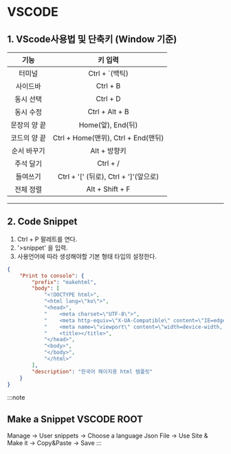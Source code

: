 # VSCODE

## 1. VScode사용법 및 단축키 (Window 기준)

|     기능     |                키 입력                |
| :----------: | :-----------------------------------: |
|    터미널    |            Ctrl + `(백틱)             |
|   사이드바   |               Ctrl + B                |
|  동시 선택   |               Ctrl + D                |
|  동시 수정   |            Ctrl + Alt + B             |
| 문장의 양 끝 |           Home(앞), End(뒤)           |
| 코드의 양 끝 |  Ctrl + Home(맨위), Ctrl + End(맨뒤)  |
| 순서 바꾸기  |             Alt + 방향키              |
|  주석 달기   |               Ctrl + /                |
|   들여쓰기   | Ctrl + '[' (뒤로), Ctrl + ']'(앞으로) |
|  전체 정렬   |            Alt + Shift + F            |

---

## 2. Code Snippet

1. Ctrl + P 팔레트를 연다.
2. '>snippet' 을 입력.
3. 사용언어에 따라 생성해야할 기본 형태 타입의 설정한다.

```Json title="Json 예시"
{
	"Print to console": {
		"prefix": "makehtml",
		"body": [
			"<!DOCTYPE html>",
			"<html lang=\"ko\">",
			"<head>",
			"    <meta charset=\"UTF-8\">",
			"    <meta http-equiv=\"X-UA-Compatible\" content=\"IE=edge\">",
			"    <meta name=\"viewport\" content=\"width=device-width, initial-scale=1.0\">",
			"    <title></title>",
			"</head>",
			"<body>",
			"</body>",
			"</html>"
		],
		"description": "한국어 페이지용 html 템플릿"
	}
}
```

:::note
## Make a Snippet VSCODE ROOT
Manage -> User snippets -> Choose a language Json File -> Use Site & Make it -> Copy&Paste -> Save
:::
